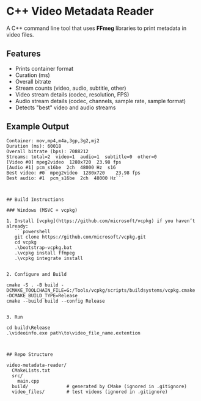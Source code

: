 # C++ Video Metadata Reader

A C++ command line tool that uses **FFmeg** libraries to print metadata in video files.


## Features
- Prints container format
- Curation (ms)
- Overall bitrate
- Stream counts (video, audio, subtitle, other)
- Video stream details (codec, resolution, FPS)
- Audio stream details (codec, channels, sample rate, sample format)
- Detects "best" video and audio streams 


## Example Output

```Filepath: G:\Github Portfolio\video-metadata-reader\video_files\1min.mp4
Container: mov,mp4,m4a,3gp,3g2,mj2
Duration (ms): 60018
Overall bitrate (bps): 7088212
Streams: total=2  video=1  audio=1  subtitle=0  other=0
[Video #0] mpeg2video  1280x720  23.98 fps
[Audio #1] pcm_s16be  2ch  48000 Hz  s16
Best video: #0  mpeg2video  1280x720    23.98 fps
Best audio: #1  pcm_s16be  2ch  48000 Hz```



## Build Instructions

### Windows (MSVC + vcpkg)

1. Install [vcpkg](https://github.com/microsoft/vcpkg) if you haven’t already:
   ```powershell
   git clone https://github.com/microsoft/vcpkg.git
   cd vcpkg
   .\bootstrap-vcpkg.bat
   .\vcpkg install ffmpeg
   .\vcpkg integrate install


2. Configure and Build

cmake -S . -B build -DCMAKE_TOOLCHAIN_FILE=G:/Tools/vcpkg/scripts/buildsystems/vcpkg.cmake -DCMAKE_BUILD_TYPE=Release
cmake --build build --config Release


3. Run

cd build\Release
.\videoinfo.exe path\to\video_file_name.extention



## Repo Structure

video-metadata-reader/
  CMakeLists.txt
  src/
    main.cpp
  build/              # generated by CMake (ignored in .gitignore)
  video_files/        # test videos (ignored in .gitignore)
